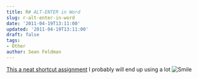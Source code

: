 ```yaml
---
title: R# ALT-ENTER in Word
slug: r-alt-enter-in-word
date: '2011-04-19T13:11:00'
updated: '2011-04-19T13:11:00'
draft: false
tags:
- Other
author: Sean Feldman
---
```



[This a neat shortcut assignment](http://blogs.jetbrains.com/dotnet/2011/04/use-altenter-in-microsoft-word-for-spell-checking-quick-fixes/) I probably will end up using a lot ![Smile](https://aspblogs.blob.core.windows.net/media/sfeldman/Media/wlEmoticon-smile_48146BF6.png)



